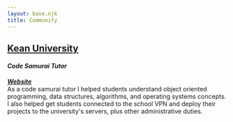 ```yaml
---
layout: base.njk
title: Community
---
```

## <ins>Kean University</ins>
#### *Code Samurai Tutor*
[***Website***](https://yoda.kean.edu/~samurai/)<br>
As a code samurai tutor I helped students understand object oriented programming, data structures, algorithms, and operating systems concepts.<br>
I also helped get students connected to the school VPN and deploy their projects to the university's servers, plus other administrative duties.
